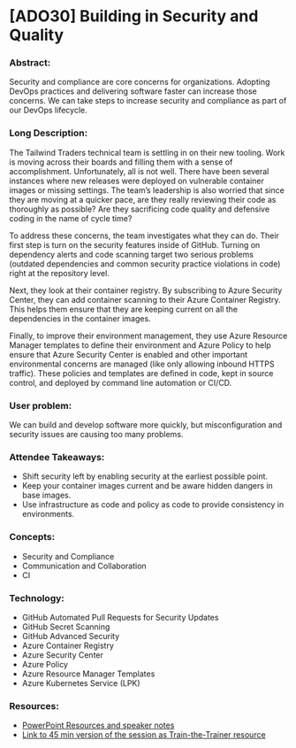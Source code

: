 # [ADO30] Building in Security and Quality

### **Abstract:**
Security and compliance are core concerns for organizations. Adopting DevOps practices and delivering software faster can increase those concerns. We can take steps to increase security and compliance as part of our DevOps lifecycle. 

### **Long Description:** 

The Tailwind Traders technical team is settling in on their new tooling. Work is moving across their boards and filling them with a sense of accomplishment. Unfortunately, all is not well. There have been several instances where new releases were deployed on vulnerable container images or missing settings. The team’s leadership is also worried that since they are moving at a quicker pace, are they really reviewing their code as thoroughly as possible? Are they sacrificing code quality and defensive coding in the name of cycle time? 

To address these concerns, the team investigates what they can do. Their first step is turn on the security features inside of GitHub. Turning on dependency alerts and code scanning target two serious problems (outdated dependencies and common security practice violations in code) right at the repository level. 

Next, they look at their container registry. By subscribing to Azure Security Center, they can add container scanning to their Azure Container Registry. This helps them ensure that they are keeping current on all the dependencies in the container images. 

Finally, to improve their environment management, they use Azure Resource Manager templates to define their environment and Azure Policy to help ensure that Azure Security Center is enabled and other important environmental concerns are managed (like only allowing inbound HTTPS traffic). These policies and templates are defined in code, kept in source control, and deployed by command line automation or CI/CD. 

### **User problem:** 

We can build and develop software more quickly, but misconfiguration and security issues are causing too many problems. 

### **Attendee Takeaways:**
* Shift security left by enabling security at the earliest possible point. 
* Keep your container images current and be aware hidden dangers in base images. 
* Use infrastructure as code and policy as code to provide consistency in environments. 

### **Concepts:**
* Security and Compliance 
* Communication and Collaboration 
* CI 

### **Technology:**
* GitHub Automated Pull Requests for Security Updates 
* GitHub Secret Scanning 
* GitHub Advanced Security 
* Azure Container Registry 
* Azure Security Center 
* Azure Policy 
* Azure Resource Manager Templates 
* Azure Kubernetes Service (LPK) 

### **Resources:**
* [PowerPoint Resources and speaker notes]()
* [Link to 45 min version of the session as Train-the-Trainer resource](https://youtu.be/nxL_40ndJ4I)